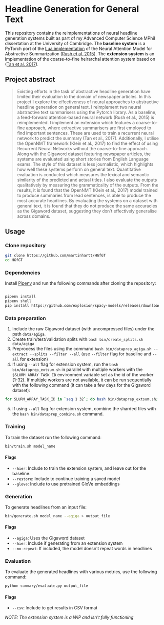 # Headline Generation for General Text


This repository contains the reimplementations of neural headline generation systems built as part of my Advanced Computer Science MPhil dissertation at the University of Cambridge. The **baseline system** is a PyTorch port of the [Lua implementation](https://github.com/facebookarchive/NAMAS) of the Neural Attention Model for Abstractive Summarization ([Rush et al. 2015](http://static.ijcai.org/proceedings-2017/0574.pdf)). The **extension system** is an implementation of the coarse-to-fine heirarchal attention system based on ([Tan et al. 2017](http://static.ijcai.org/proceedings-2017/0574.pdf)).

## Project abstract

> Existing efforts in the task of abstractive headline generation have limited their evaluation to the domain of newspaper articles. In this project I explore the effectiveness of neural approaches to abstractive headline generation on general text. I reimplement two neural abstractive text summarisers using the Pytorch library. As a baseline, a feed-forward attention-based neural network (Rush et al., 2015) is reimplemented. I implement an extension which features a coarse-to-fine approach, where extractive summarisers are first employed to find important sentences. These are used to train a recurrent neural network to predict the summary (Tan et al., 2017). Additionally, I utilise the OpenNMT framework (Klein et al., 2017) to find the effect of using Recurrent Neural Networks without the coarse-to-fine approach. Along with the Gigaword dataset featuring newspaper articles, the systems are evaluated using short stories from English Language exams. The style of this dataset is less journalistic, which highlights how well these systems perform on general text. Quantitative evaluation is conducted which measures the lexical and semantic similarity of the predicted and actual titles. I also evaluate the outputs qualitatively by measuring the grammaticality of the outputs. From the results, it is found that the OpenNMT (Klein et al., 2017) model trained to produce summaries from lead sentences, is able to produce the most accurate headlines. By evaluating the systems on a dataset with general text, it is found that they do not produce the same accuracies as the Gigaword dataset, suggesting they don’t effectively generalise across domains.


## Usage

### Clone repository

```bash
git clone https://github.com/martinhartt/HGfGT
cd HGfGT
```

### Dependencies

Install [Pipenv](https://github.com/pypa/pipenv) and run the following commands after cloning the repository:

```bash

pipenv install
pipenv shell
pip install https://github.com/explosion/spacy-models/releases/download/en_core_web_lg-2.0.0/en_core_web_lg-2.0.0.tar.gz

```

### Data preparation

1. Include the raw Gigaword dataset (with uncompressed files) under the path `data/agiga`.
2. Create train/test/validation splits with `bash bin/create_splits.sh data/agiga`
3. Preprocess the files using the command `bash bin/dataprep_agiga.sh --extract --splits --filter --all` (use `--filter` flag for baseline and `--all` for extension)
4. If using `--all` flag for extension system, run the `bash bin/dataprep_extsum.sh` in parallel with multiple workers with  the `$SLURM_ARRAY_TASK_ID` environment variable set as the id of the worker (1-32). If multiple workers are not available, it can be run sequentially with the following command (it can take a few days for the Gigaword dataset):

```bash
for SLURM_ARRAY_TASK_ID in `seq 1 32`; do bash bin/dataprep_extsum.sh; done
```
5. If using `--all` flag for extension system, combine the sharded files with the `bash bin/dataprep_combine.sh` command.

### Training

To train the dataset run the following command:

```bash
bin/train.sh model_name
```

#### Flags

- `--hier`: Include to train the extension system, and leave out for the baseline.
- `--restore`: Include to continue training a saved model
- `--glove`: Include to use pretrained GloVe embeddings

### Generation 

To generate headlines from an input file:

```bash
bin/generate.sh model_name --agiga > output_file
```

#### Flags

- `--agiga`: Uses the Gigaword dataset
- `--hier`: Include if generating from an extension system
- `--no-repeat`: If included, the model doesn't repeat words in headlines

### Evaluation

To evaluate the generated headlines with various metrics, use the following command:

```bash
python summary/evaluate.py output_file
```

#### Flags

- `--csv`: Include to get results in CSV format


*NOTE: The extension system is a WIP and isn't fully functioning*

